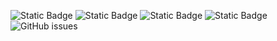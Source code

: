 ![Static Badge](https://img.shields.io/badge/blacklists-60-000000) ![Static Badge](https://img.shields.io/badge/blacklisted-2819209-cc0000) ![Static Badge](https://img.shields.io/badge/whitelisted-2244-00CC00) ![Static Badge](https://img.shields.io/badge/streaming_blacklist-28107-000000) ![GitHub issues](https://img.shields.io/github/issues/fabriziosalmi/blacklists)
